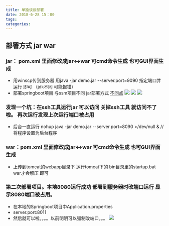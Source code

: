 ```yaml
---
title: 单独谈谈部署
date: 2018-6-28 15：00
tags:
categories:
---
```




## 部署方式 jar  war
### jar： pom.xml 里面修改成jar<->war   可cmd命令生成 也可GUI界面生成
- 用winscp传到服务器 用java -jar demo.jar --server.port=9090  指定端口并运行  即可   （jdk不同 可能报错）
- 部署springboot项目  与ssm项目不同 jar部署方式 [不同点](http://how2j.cn/k/springboot/springboot-war/1655.html#nowhere)
![](http://oxz3x2njl.bkt.clouddn.com/2018-06-29_194952.png)
![](http://oxz3x2njl.bkt.clouddn.com/2018-06-29_194533.png)
![](http://oxz3x2njl.bkt.clouddn.com/2018-06-29_194732.png)

### 发现一个坑：在ssh工具运行jar  可以访问 关掉ssh工具  就访问不了啦。  再次运行发现上次运行端口被占用
- 后台一直运行 nohup java -jar demo.jar --server.port=8090 >/dev/null  &  //将程序设置为后台程序
### war：pom.xml 里面修改成jar<->war   可cmd命令生成 也可GUI界面生成
- 上传到tomcat的webapp目录下  运行tomcat下的 bin目录里的startup.bat  war才会解压 即可

### 第二次部署项目。本地8080运行成功 部署到服务器时改端口运行 显示8080端口被占用。
- 在本地的Springboot项目中Application.properties
- server.port:8011
- 然后就可以啦。。。。以前明明可以强制改端口。。。
![](http://oyj1fkfcr.bkt.clouddn.com/%E6%B7%B1%E5%BA%A6%E6%88%AA%E5%9B%BE_20180721164133.png)

